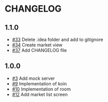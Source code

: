 # CHANGELOG

## 1.1.0

- [#33](https://github.com/Team-404-UNLaM/FoodTrack/pull/33) Delete .idea folder and add to gitignore
- [#34](https://github.com/Team-404-UNLaM/FoodTrack/pull/34) Create market view
- [#37](https://github.com/Team-404-UNLaM/FoodTrack/pull/37) Add CHANGELOG file

## 1.0.0

- [#3](https://github.com/Team-404-UNLaM/FoodTrack/pull/3) Add mock server
- [#9](https://github.com/Team-404-UNLaM/FoodTrack/pull/9) Implementation of koin
- [#10](https://github.com/Team-404-UNLaM/FoodTrack/pull/10) Implementation of room
- [#12](https://github.com/Team-404-UNLaM/FoodTrack/pull/11) Add market list screen